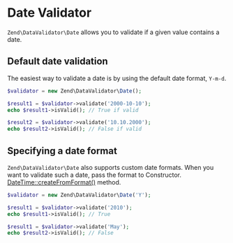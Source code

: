 # Date Validator

`Zend\DataValidator\Date` allows you to validate if a given value contains a date.

## Default date validation

The easiest way to validate a date is by using the default date format,
`Y-m-d`.

```php
$validator = new Zend\DataValidator\Date();

$result1 = $validator->validate('2000-10-10');
echo $result1->isValid(); // True if valid

$result2 = $validator->validate('10.10.2000');
echo $result2->isValid(); // False if valid
```

## Specifying a date format

`Zend\DataValidator\Date` also supports custom date formats. When you want to
validate such a date, pass the format to Constructor. [DateTime::createFromFormat()](http://php.net/manual/en/datetime.createfromformat.php#refsect1-datetime.createfromformat-parameters) method.

```php
$validator = new Zend\DataValidator\Date('Y');

$result1 = $validator->validate('2010');
echo $result1->isValid(); // True

$result1 = $validator->validate('May');
echo $result2->isValid(); // False
```
